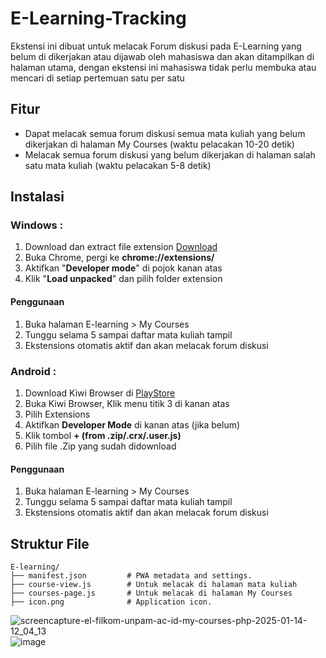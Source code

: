 # E-Learning-Tracking
Ekstensi ini dibuat untuk melacak Forum diskusi pada E-Learning yang belum di dikerjakan atau dijawab oleh mahasiswa dan akan ditampilkan di halaman utama, dengan ekstensi ini mahasiswa tidak perlu membuka atau mencari di setiap pertemuan satu per satu

## Fitur
- Dapat melacak semua forum diskusi semua mata kuliah yang belum dikerjakan di halaman My Courses (waktu pelacakan 10-20 detik)
- Melacak semua forum diskusi yang belum dikerjakan di halaman salah satu mata kuliah (waktu pelacakan 5-8 detik)

## Instalasi
### Windows :
1. Download dan extract file extension [Download](https://github.com/lukman754/E-Learning-Tracking/archive/refs/heads/main.zip)
2. Buka Chrome, pergi ke **chrome://extensions/**
3. Aktifkan "**Developer mode**" di pojok kanan atas
4. Klik "**Load unpacked**" dan pilih folder extension
#### Penggunaan
1. Buka halaman E-learning > My Courses 
2. Tunggu selama 5 sampai daftar mata kuliah tampil
3. Ekstensions otomatis aktif dan akan melacak forum diskusi

### Android :
1. Download Kiwi Browser di [PlayStore](https://play.google.com/store/apps/details?id=com.kiwibrowser.browser&hl=id&pli=1)
2. Buka Kiwi Browser, Klik menu titik 3 di kanan atas
3. Pilih Extensions
4. Aktifkan **Developer Mode** di kanan atas (jika belum)
5. Klik tombol **+ (from .zip/.crx/.user.js)**
6. Pilih file .Zip yang sudah didownload

#### Penggunaan
1. Buka halaman E-learning > My Courses 
2. Tunggu selama 5 sampai daftar mata kuliah tampil
3. Ekstensions otomatis aktif dan akan melacak forum diskusi


## Struktur File
```
E-learning/
├── manifest.json         # PWA metadata and settings.
├── course-view.js        # Untuk melacak di halaman mata kuliah
├── courses-page.js       # Untuk melacak di halaman My Courses
├── icon.png              # Application icon.
```

![screencapture-el-filkom-unpam-ac-id-my-courses-php-2025-01-14-12_04_13](https://github.com/user-attachments/assets/0069cb45-1c58-4d7d-a5e4-4eb4708a28b8)
![image](https://github.com/user-attachments/assets/487a85ca-0535-4615-b59c-4fa7f32ba113)

